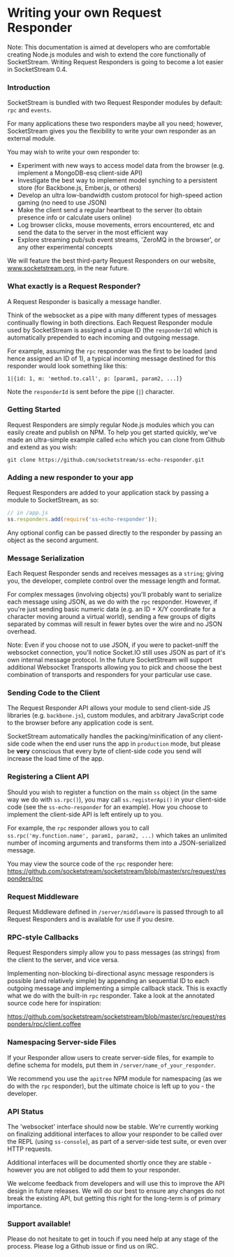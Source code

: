 # Writing your own Request Responder

Note: This documentation is aimed at developers who are comfortable creating Node.js modules and wish to extend the core functionally of SocketStream. Writing Request Responders is going to become a lot easier in SocketStream 0.4.


### Introduction

SocketStream is bundled with two Request Responder modules by default: `rpc` and `events`.

For many applications these two responders maybe all you need; however, SocketStream gives you the flexibility to write your own responder as an external module.

You may wish to write your own responder to:

* Experiment with new ways to access model data from the browser (e.g. implement a MongoDB-esq client-side API)
* Investigate the best way to implement model synching to a persistent store (for Backbone.js, Ember.js, or others)
* Develop an ultra low-bandwidth custom protocol for high-speed action gaming (no need to use JSON)
* Make the client send a regular heartbeat to the server (to obtain presence info or calculate users online)
* Log browser clicks, mouse movements, errors encountered, etc and send the data to the server in the most efficient way
* Explore streaming pub/sub event streams, 'ZeroMQ in the browser', or any other experimental concepts

We will feature the best third-party Request Responders on our website, www.socketstream.org, in the near future.


### What exactly is a Request Responder?

A Request Responder is basically a message handler.

Think of the websocket as a pipe with many different types of messages continually flowing in both directions. Each Request Responder module used by SocketStream is assigned a unique ID (the `responderId`) which is automatically prepended to each incoming and outgoing message.

For example, assuming the `rpc` responder was the first to be loaded (and hence assigned an ID of 1), a typical incoming message destined for this responder would look something like this:

    1|{id: 1, m: 'method.to.call', p: [param1, param2, ...]}

Note the `responderId` is sent before the pipe (`|`) character.


### Getting Started

Request Responders are simply regular Node.js modules which you can easily create and publish on NPM. To help you get started quickly, we've made an ultra-simple example called `echo` which you can clone from Github and extend as you wish:

    git clone https://github.com/socketstream/ss-echo-responder.git


### Adding a new responder to your app

Request Responders are added to your application stack by passing a module to SocketStream, as so:

```javascript
// in /app.js
ss.responders.add(require('ss-echo-responder'));
```

Any optional config can be passed directly to the responder by passing an object as the second argument.


### Message Serialization

Each Request Responder sends and receives messages as a `string`; giving you, the developer, complete control over the message length and format.

For complex messages (involving objects) you'll probably want to serialize each message using JSON, as we do with the `rpc` responder. However, if you're just sending basic numeric data (e.g. an ID + X/Y coordinate for a character moving around a virtual world), sending a few groups of digits separated by commas will result in fewer bytes over the wire and no JSON overhead.

Note: Even if you choose not to use JSON, if you were to packet-sniff the websocket connection, you'll notice Socket.IO still uses JSON as part of it's own internal message protocol. In the future SocketStream will support additional Websocket Transports allowing you to pick and choose the best combination of transports and responders for your particular use case.


### Sending Code to the Client

The Request Responder API allows your module to send client-side JS libraries (e.g. `backbone.js`), custom modules, and arbitrary JavaScript code to the browser before any application code is sent.

SocketStream automatically handles the packing/minification of any client-side code when the end user runs the app in `production` mode, but please be **very** conscious that every byte of client-side code you send will increase the load time of the app.


### Registering a Client API

Should you wish to register a function on the main `ss` object (in the same way we do with `ss.rpc()`), you may call `ss.registerApi()` in your client-side code (see the `ss-echo-responder` for an example). How you choose to implement the client-side API is left entirely up to you.

For example, the `rpc` responder allows you to call `ss.rpc('my.function.name', param1, param2, ...)` which takes an unlimited number of incoming arguments and transforms them into a JSON-serialized message.

You may view the source code of the `rpc` responder here: https://github.com/socketstream/socketstream/blob/master/src/request/responders/rpc


### Request Middleware

Request Middleware defined in `/server/middleware` is passed through to all Request Responders and is available for use if you desire.


### RPC-style Callbacks

Request Responders simply allow you to pass messages (as strings) from the client to the server, and vice versa.

Implementing non-blocking bi-directional async message responders is possible (and relatively simple) by appending an sequential ID to each outgoing message and implementing a simple callback stack. This is exactly what we do with the built-in `rpc` responder. Take a look at the annotated source code here for inspiration:

https://github.com/socketstream/socketstream/blob/master/src/request/responders/rpc/client.coffee


### Namespacing Server-side Files

If your Responder allow users to create server-side files, for example to define schema for models, put them in `/server/name_of_your_responder`.

We recommend you use the `apitree` NPM module for namespacing (as we do with the `rpc` responder), but the ultimate choice is left up to you - the developer.


### API Status

The 'websocket' interface should now be stable. We're currently working on finalizing additional interfaces to allow your responder to be called over the REPL (using `ss-console`), as part of a server-side test suite, or even over HTTP requests.

Additional interfaces will be documented shortly once they are stable - however you are not obliged to add them to your responder.

We welcome feedback from developers and will use this to improve the API design in future releases. We will do our best to ensure any changes do not break the existing API, but getting this right for the long-term is of primary importance.


### Support available!

Please do not hesitate to get in touch if you need help at any stage of the process. Please log a Github issue or find us on IRC.